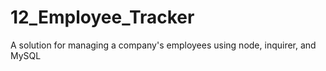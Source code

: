 # 12_Employee_Tracker
A solution for managing a company's employees using node, inquirer, and MySQL
